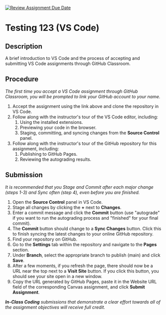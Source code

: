 [![Review Assignment Due Date](https://classroom.github.com/assets/deadline-readme-button-22041afd0340ce965d47ae6ef1cefeee28c7c493a6346c4f15d667ab976d596c.svg)](https://classroom.github.com/a/UXCk7Vzq)
# Testing 123 (VS Code)

## Description

A brief introduction to VS Code and the process of accepting and submitting VS Code assignments through GitHub Classroom.

## Procedure

_The first time you accept a VS Code assignment through GitHub Classroom, you will be prompted to link your GitHub account to your name._

1. Accept the assignment using the link above and clone the repository in VS Code.
2. Follow along with the instructor's tour of the VS Code editor, including:
   1. Using the installed extensions.
   2. Previewing your code in the browser.
   3. Staging, committing, and syncing changes from the **Source Control** panel.
3. Follow along with the instructor's tour of the GitHub repository for this assignment, including:
   1. Publishing to GitHub Pages.
   2. Reviewing the autograding results.

## Submission

_It is recommended that you Stage and Commit after each major change (steps 1-3) and Sync often (step 4), even before you are finished._

1. Open the **Source Control** panel in VS Code.
2. Stage all changes by clicking the **+** next to **Changes**.
3. Enter a commit message and click the **Commit** button (use "autograde" if you want to run the autograding process and "finished" for your final commit).
4. The **Commit** button should change to a **Sync Changes** button. Click this to finish syncing the latest changes to your online GitHub repository.
5. Find your repository on GitHub.
6. Go to the **Settings** tab within the repository and navigate to the **Pages** section.
7. Under **Branch**, select the appropriate branch to publish (main) and click **Save**.
8. After a few moments, if you refresh the page, there should now be a URL near the top next to a **Visit Site** button. If you click this button, you should see your site open in a new window.
9. Copy the URL generated by GitHub Pages, paste it in the Website URL field of the corresponding Canvas assignment, and click **Submit Assignment**.

_**In-Class Coding** submissions that demonstrate a clear effort towards all of the assignment objectives will receive full credit._
